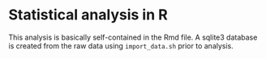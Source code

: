 # Statistical analysis in R
This analysis is basically self-contained in the Rmd file. A sqlite3 database is created from the raw data using `import_data.sh` prior to analysis.

